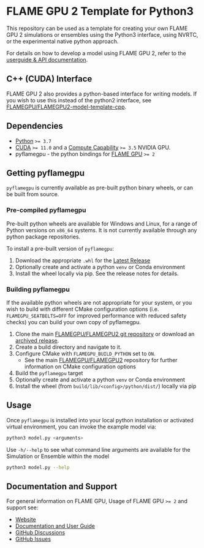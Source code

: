 # FLAME GPU 2 Template for Python3

This repository can be used as a template for creating your own FLAME GPU 2 simulations or ensembles using the Python3 interface, using NVRTC, or the experimental native python approach.

For details on how to develop a model using FLAME GPU 2, refer to the [userguide & API documentation](https://docs.flamegpu.com/).

## C++ (CUDA) Interface

FLAME GPU 2 also provides a python-based interface for writing models. If you wish to use this instead of the python2 interface, see [FLAMEGPU/FLAMEGPU2-model-template-cpp](https://github.com/FLAMEGPU/FLAMEGPU2-model-template-cpp).

## Dependencies

+ [Python](https://www.python.org/) `>= 3.7`
+ [CUDA](https://developer.nvidia.com/cuda-downloads) `>= 11.0` and a [Compute Capability](https://developer.nvidia.com/cuda-gpus) `>= 3.5` NVIDIA GPU.
+ pyflamegpu - the python bindings for [FLAME GPU](https://github.com/FLAMEGPU/FLAMEGPU2) `>= 2`

## Getting pyflamegpu

`pyflamegpu` is currently available as pre-built python binary wheels, or can be built from source.

### Pre-compiled pyflamegpu

Pre-built python wheels are available for Windows and Linux, for a range of Python versions on `x86_64` systems.
It is not currently available through any python package repositories.

To install a pre-built version of `pyflamegpu`:

1. Download the appropriate `.whl` for the [Latest Release](https://github.com/FLAMEGPU/FLAMEGPU2/releases/latest)
2. Optionally create and activate a python `venv` or Conda environment
3. Install the wheel locally via pip. See the release notes for details.

### Building pyflamegpu

If the available python wheels are not appropriate for your system, or you wish to build with different CMake configuration options (i.e. `FLAMEGPU_SEATBELTS=OFF` for improved performance with reduced safety checks) you can build your own copy of pyflamegpu.

1. Clone the main [FLAMEGPU/FLAMEGPU2 git repository](https://github.com/FLAMEGPU/FLAMEGPU2) or download an [archived release](https://github.com/FLAMEGPU/FLAMEGPU2/releases).
2. Create a build directory and navigate to it.
3. Configure CMake with `FLAMEGPU_BUILD_PYTHON` set to `ON`.
    + See the main [FLAMEGPU/FLAMEGPU2](https://github.com/FLAMEGPU/FLAMEGPU2) repository for further information on CMake configuration options
4. Build the `pyflamegpu` target
5. Optionally create and activate a python `venv` or Conda environment
6. Install the wheel (from `build/lib/<config>/python/dist/`) locally via pip

## Usage

Once `pyflamegpu` is installed into your local python installation or activated virtual environment, you can invoke the example model via:

```bash
python3 model.py <arguments>
```

Use `-h/--help` to see what command line arguments are available for the Simulation or Ensemble within the model

```bash
python3 model.py --help
```

## Documentation and Support

For general information on FLAME GPU, Usage of FLAME GPU `>= 2` and support see:

+ [Website](https://flamegpu.com/)
+ [Documentation and User Guide](https://docs.flamegpu.com)
+ [GitHub Discussions](https://github.com/FLAMEGPU/FLAMEGPU2/discussions)
+ [GitHub Issues](https://github.com/FLAMEGPU/FLAMEGPU2/issues)
